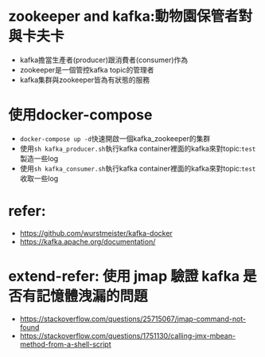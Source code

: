 # zookeeper and kafka:動物園保管者對與卡夫卡
- kafka擔當生產者(producer)跟消費者(consumer)作為
- zookeeper是一個管控kafka topic的管理者
- kafka集群與zookeeper皆為有狀態的服務

# 使用docker-compose
- `docker-compose up -d`快速開啟一個kafka_zookeeper的集群
- 使用`sh kafka_producer.sh`執行kafka container裡面的kafka來對topic:`test`製造一些log
- 使用`sh kafka_consumer.sh`執行kafka container裡面的kafka來對topic:`test`收取一些log

# refer:
- https://github.com/wurstmeister/kafka-docker
- https://kafka.apache.org/documentation/


# extend-refer: 使用 jmap 驗證 kafka 是否有記憶體洩漏的問題
- https://stackoverflow.com/questions/25715067/jmap-command-not-found
- https://stackoverflow.com/questions/1751130/calling-jmx-mbean-method-from-a-shell-script

